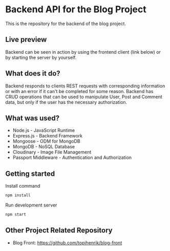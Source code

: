 # Backend API for the Blog Project
This is the repository for the backend of the blog project. 

## Live preview
Backend can be seen in action by using the frontend client (link below) or by starting the server by yourself.

## What does it do?
Backend responds to clients REST requests with corresponding information or with an error if it can't be completed for some reason. Backend has CRUD operations that can be used to manipulate User, Post and Comment data, but only if the user has the necessary authorization.

## What was used?
* Node.js - JavaScript Runtime
* Express.js - Backend Framework
* Mongoose - ODM for MongoDB
* MongoDB - NoSQL Database
* Cloudinary - Image File Management
* Passport Middleware - Authentication and Authorization

## Getting started
Install command
```bash
npm install
```
Run development server
```bash
npm start
```

## Other Project Related Repository
* Blog Front: https://github.com/topihenrik/blog-front
